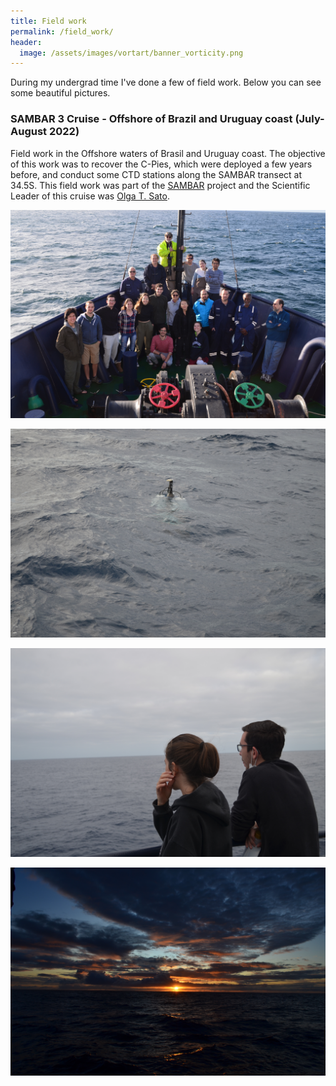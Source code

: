 ```yaml
---
title: Field work
permalink: /field_work/
header:
  image: /assets/images/vortart/banner_vorticity.png
---
```



During my undergrad time I've done a few of field work. Below you can see some beautiful pictures.

### SAMBAR 3 Cruise - Offshore of Brazil and Uruguay coast (July-August 2022)

Field work in the Offshore waters of Brasil and Uruguay coast. The objective of this work was to recover the C-Pies, which were deployed a few years before, and conduct some CTD stations along the SAMBAR transect at 34.5S. This field work was part of the [SAMBAR](https://carbonteam.furg.br/projetos/10-pesquisa/38-projeto-sambar) project and the Scientific Leader of this cruise was [Olga T. Sato](https://scholar.google.com/citations?user=4Q4Xx34AAAAJ&hl=en). 

![](/assets/images/cruise_group.JPG)

![](/assets/images/argo_renovavel.JPG)

![](/assets/images/me_and_aninha.JPG)

![](/assets/images/sunset.JPG)
